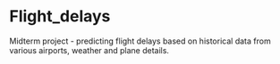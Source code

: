 # Flight_delays

Midterm project - predicting flight delays based on historical data from various airports, weather and plane details.

